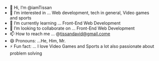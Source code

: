 - 👋 Hi, I’m @iamTissan
- 👀 I’m interested in ... Web development, tech in general, Video games and sports 
- 🌱 I’m currently learning ... Front-End Web Development 
- 💞️ I’m looking to collaborate on ... Front-End Web Development 
- 📫 How to reach me ... @tissandavid@gmail.come 
- 😄 Pronouns: ...He, Him, Mr.
- ⚡ Fun fact: ... I love Video Games and Sports a lot also passionate about problem solving 

<!---
iamTissan/iamTissan is a ✨ special ✨ repository because its `README.md` (this file) appears on your GitHub profile.
You can click the Preview link to take a look at your changes.
--->
